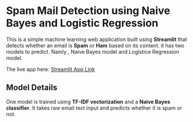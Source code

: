# Spam Mail Detection using Naive Bayes and Logistic Regression

This is a simple machine learning web application built using **Streamlit** that detects whether an email is **Spam** or **Ham** based on its content. it has two models to predict. Namly , Naive Bayes model and Logistice Regression model.


The live app here: [Streamlit App Link]((https://spam-mail-detection-cjekdz7jl8nvxj3zayy9sw.streamlit.app/))  


## Model Details

One model is trained using **TF-IDF vectorization** and a **Naive Bayes classifier**. It takes raw email text input and predicts whether it is spam or not.



